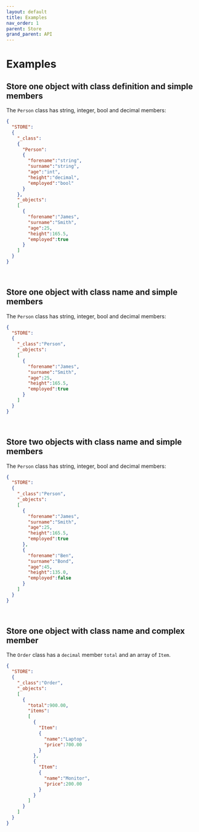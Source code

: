 ```yaml
---
layout: default
title: Examples
nav_order: 1
parent: Store
grand_parent: API
---
```


# Examples


## Store one object with class definition and simple members
The `Person` class has string, integer, bool and decimal members:

```json
{
  "STORE":
  {
    "_class":
    {
      "Person":
      {
        "forename":"string",
        "surname":"string",
        "age":"int",
        "height":"decimal",
        "employed":"bool" 
      }
    },
    "_objects":
    [
      {
        "forename":"James",
        "surname":"Smith",
        "age":25,
        "height":165.5,
        "employed":true
      }
    ]
  }
}
```

<br/>

## Store one object with class name and simple members
The `Person` class has string, integer, bool and decimal members:

```json
{
  "STORE":
  {
    "_class":"Person",
    "_objects":
    [
      {
        "forename":"James",
        "surname":"Smith",
        "age":25,
        "height":165.5,
        "employed":true
      }
    ]
  }
}
```


<br/>

## Store two objects with class name and simple members
The `Person` class has string, integer, bool and decimal members:

```json
{
  "STORE":
  {
    "_class":"Person",
    "_objects":
    [
      {
        "forename":"James",
        "surname":"Smith",
        "age":25,
        "height":165.5,
        "employed":true
      },
      {
        "forename":"Ben",
        "surname":"Bond",
        "age":45,
        "height":135.0,
        "employed":false
      }
    ]
  }
}
```

<br/>

## Store one object with class name and complex member
The `Order` class has a `decimal` member `total` and an array of `Item`.

```json
{
  "STORE":
  {
    "_class":"Order",
    "_objects":
    [
      {
        "total":900.00,
        "items":
        [
          {
            "Item":
            {
              "name":"Laptop",
              "price":700.00
            }
          },
          {
            "Item":
            {
              "name":"Monitor",
              "price":200.00
            }
          }
        ]
      }
    ]
  }
}
```
